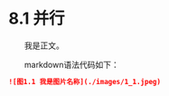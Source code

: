 # 8.1 并行

&emsp;&emsp;我是正文。

&emsp;&emsp;markdown语法代码如下：
```markdown
![图1.1 我是图片名称](./images/1_1.jpeg)

